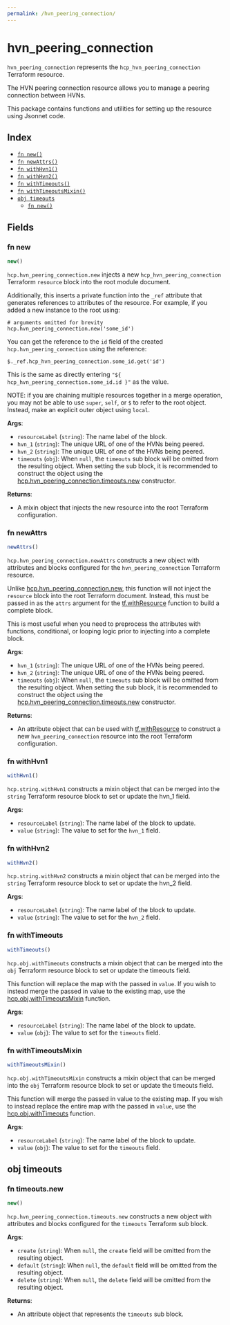 ```yaml
---
permalink: /hvn_peering_connection/
---
```


# hvn_peering_connection

`hvn_peering_connection` represents the `hcp_hvn_peering_connection` Terraform resource.

The HVN peering connection resource allows you to manage a peering connection between HVNs.

This package contains functions and utilities for setting up the resource using Jsonnet code.


## Index

* [`fn new()`](#fn-new)
* [`fn newAttrs()`](#fn-newattrs)
* [`fn withHvn1()`](#fn-withhvn1)
* [`fn withHvn2()`](#fn-withhvn2)
* [`fn withTimeouts()`](#fn-withtimeouts)
* [`fn withTimeoutsMixin()`](#fn-withtimeoutsmixin)
* [`obj timeouts`](#obj-timeouts)
  * [`fn new()`](#fn-timeoutsnew)

## Fields

### fn new

```ts
new()
```


`hcp.hvn_peering_connection.new` injects a new `hcp_hvn_peering_connection` Terraform `resource`
block into the root module document.

Additionally, this inserts a private function into the `_ref` attribute that generates references to attributes of the
resource. For example, if you added a new instance to the root using:

    # arguments omitted for brevity
    hcp.hvn_peering_connection.new('some_id')

You can get the reference to the `id` field of the created `hcp.hvn_peering_connection` using the reference:

    $._ref.hcp_hvn_peering_connection.some_id.get('id')

This is the same as directly entering `"${ hcp_hvn_peering_connection.some_id.id }"` as the value.

NOTE: if you are chaining multiple resources together in a merge operation, you may not be able to use `super`, `self`,
or `$` to refer to the root object. Instead, make an explicit outer object using `local`.

**Args**:
  - `resourceLabel` (`string`): The name label of the block.
  - `hvn_1` (`string`): The unique URL of one of the HVNs being peered.
  - `hvn_2` (`string`): The unique URL of one of the HVNs being peered.
  - `timeouts` (`obj`):  When `null`, the `timeouts` sub block will be omitted from the resulting object. When setting the sub block, it is recommended to construct the object using the [hcp.hvn_peering_connection.timeouts.new](#fn-hvn_peering_connectiontimeoutsnew) constructor.

**Returns**:
- A mixin object that injects the new resource into the root Terraform configuration.


### fn newAttrs

```ts
newAttrs()
```


`hcp.hvn_peering_connection.newAttrs` constructs a new object with attributes and blocks configured for the `hvn_peering_connection`
Terraform resource.

Unlike [hcp.hvn_peering_connection.new](#fn-hvn_peering_connectionnew), this function will not inject the `resource`
block into the root Terraform document. Instead, this must be passed in as the `attrs` argument for the
[tf.withResource](https://github.com/tf-libsonnet/core/tree/main/docs#fn-withresource) function to build a complete block.

This is most useful when you need to preprocess the attributes with functions, conditional, or looping logic prior to
injecting into a complete block.

**Args**:
  - `hvn_1` (`string`): The unique URL of one of the HVNs being peered.
  - `hvn_2` (`string`): The unique URL of one of the HVNs being peered.
  - `timeouts` (`obj`):  When `null`, the `timeouts` sub block will be omitted from the resulting object. When setting the sub block, it is recommended to construct the object using the [hcp.hvn_peering_connection.timeouts.new](#fn-hvn_peering_connectiontimeoutsnew) constructor.

**Returns**:
  - An attribute object that can be used with [tf.withResource](https://github.com/tf-libsonnet/core/tree/main/docs#fn-withresource) to construct a new `hvn_peering_connection` resource into the root Terraform configuration.


### fn withHvn1

```ts
withHvn1()
```

`hcp.string.withHvn1` constructs a mixin object that can be merged into the `string`
Terraform resource block to set or update the hvn_1 field.



**Args**:
  - `resourceLabel` (`string`): The name label of the block to update.
  - `value` (`string`): The value to set for the `hvn_1` field.


### fn withHvn2

```ts
withHvn2()
```

`hcp.string.withHvn2` constructs a mixin object that can be merged into the `string`
Terraform resource block to set or update the hvn_2 field.



**Args**:
  - `resourceLabel` (`string`): The name label of the block to update.
  - `value` (`string`): The value to set for the `hvn_2` field.


### fn withTimeouts

```ts
withTimeouts()
```

`hcp.obj.withTimeouts` constructs a mixin object that can be merged into the `obj`
Terraform resource block to set or update the timeouts field.

This function will replace the map with the passed in `value`. If you wish to instead merge the
passed in value to the existing map, use the [hcp.obj.withTimeoutsMixin](TODO) function.

**Args**:
  - `resourceLabel` (`string`): The name label of the block to update.
  - `value` (`obj`): The value to set for the `timeouts` field.


### fn withTimeoutsMixin

```ts
withTimeoutsMixin()
```

`hcp.obj.withTimeoutsMixin` constructs a mixin object that can be merged into the `obj`
Terraform resource block to set or update the timeouts field.

This function will merge the passed in value to the existing map. If you wish
to instead replace the entire map with the passed in `value`, use the [hcp.obj.withTimeouts](TODO)
function.


**Args**:
  - `resourceLabel` (`string`): The name label of the block to update.
  - `value` (`obj`): The value to set for the `timeouts` field.


## obj timeouts



### fn timeouts.new

```ts
new()
```


`hcp.hvn_peering_connection.timeouts.new` constructs a new object with attributes and blocks configured for the `timeouts`
Terraform sub block.



**Args**:
  - `create` (`string`):  When `null`, the `create` field will be omitted from the resulting object.
  - `default` (`string`):  When `null`, the `default` field will be omitted from the resulting object.
  - `delete` (`string`):  When `null`, the `delete` field will be omitted from the resulting object.

**Returns**:
  - An attribute object that represents the `timeouts` sub block.
